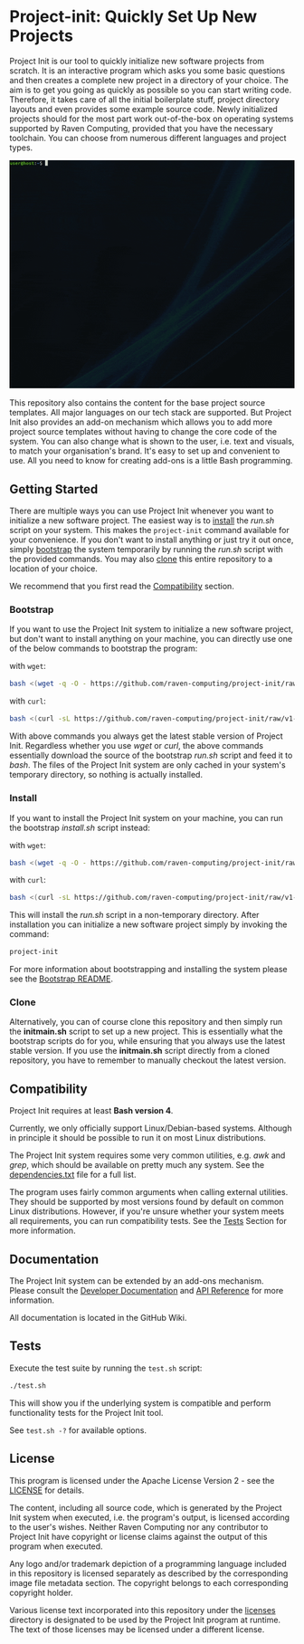 # Project-init: Quickly Set Up New Projects

Project Init is our tool to quickly initialize new software projects from scratch. It is an interactive program which asks you some basic questions and then creates a complete new project in a directory of your choice. The aim is to get you going as quickly as possible so you can start writing code. Therefore, it takes care of all the initial boilerplate stuff, project directory layouts and even provides some example source code. Newly initialized projects should for the most part work out-of-the-box on operating systems supported by Raven Computing, provided that you have the necessary toolchain. You can choose from numerous different languages and project types.

![Example Usage](docs/example_usage.gif)

This repository also contains the content for the base project source templates. All major languages on our tech stack are supported. But Project Init also provides an add-on mechanism which allows you to add more project source templates without having to change the core code of the system. You can also change what is shown to the user, i.e. text and visuals, to match your organisation's brand. It's easy to set up and convenient to use. All you need to know for creating add-ons is a little Bash programming.

## Getting Started

There are multiple ways you can use Project Init whenever you want to initialize a new software project. The easiest way is to [install](#install) the *run.sh* script on your system. This makes the ```project-init``` command available for your convenience. If you don't want to install anything or just try it out once, simply [bootstrap](#bootstrap) the system temporarily by running the *run.sh* script with the provided commands. You may also [clone](#clone) this entire repository to a location of your choice.

We recommend that you first read the [Compatibility](#compatibility) section.

### Bootstrap

If you want to use the Project Init system to initialize a new software project, but don't want to install anything on your machine, you can directly use one of the below commands to bootstrap the program:

with ```wget```:
```bash
bash <(wget -q -O - https://github.com/raven-computing/project-init/raw/v1-latest/bootstrap/run.sh)
```

with ```curl```:
```bash
bash <(curl -sL https://github.com/raven-computing/project-init/raw/v1-latest/bootstrap/run.sh)
```

With above commands you always get the latest stable version of Project Init. Regardless whether you use *wget* or *curl*, the above commands essentially download the source of the bootstrap *run.sh* script and feed it to *bash*. The files of the Project Init system are only cached in your system's temporary directory, so nothing is actually installed.

### Install

If you want to install the Project Init system on your machine, you can run the bootstrap *install.sh* script instead:

with ```wget```:
```bash
bash <(wget -q -O - https://github.com/raven-computing/project-init/raw/v1-latest/bootstrap/install.sh)
```

with ```curl```:
```bash
bash <(curl -sL https://github.com/raven-computing/project-init/raw/v1-latest/bootstrap/install.sh)
```

This will install the *run.sh* script in a non-temporary directory. After installation you can initialize a new software project simply by invoking the command:

```bash
project-init
```

For more information about bootstrapping and installing the system please see the [Bootstrap README](bootstrap/README.md).

### Clone

Alternatively, you can of course clone this repository and then simply run the **initmain.sh** script to set up a new project. This is essentially what the bootstrap scripts do for you, while ensuring that you always use the latest stable version. If you use the **initmain.sh** script directly from a cloned repository, you have to remember to manually checkout the latest version.


## Compatibility

Project Init requires at least **Bash version 4**.

Currently, we only officially support Linux/Debian-based systems. Although in principle it should be possible to run it on most Linux distributions.

The Project Init system requires some very common utilities, e.g. *awk* and *grep*, which should be available on pretty much any system. See the [dependencies.txt](dependencies.txt) file for a full list.

The program uses fairly common arguments when calling external utilities. They should be supported by most versions found by default on common Linux distributions. However, if you're unsure whether your system meets all requirements, you can run compatibility tests. See the [Tests](#tests) Section for more information.

## Documentation

The Project Init system can be extended by an add-ons mechanism.  
Please consult the [Developer Documentation](https://github.com/raven-computing/project-init/wiki) and [API Reference](https://github.com/raven-computing/project-init/wiki/API-Reference-v1) for more information.

All documentation is located in the GitHub Wiki.

## Tests

Execute the test suite by running the ```test.sh``` script:
```bash
./test.sh
```

This will show you if the underlying system is compatible and perform functionality tests for the Project Init tool.

See ```test.sh -?``` for available options.

## License

This program is licensed under the Apache License Version 2 - see the [LICENSE](LICENSE) for details.

The content, including all source code, which is generated by the Project Init system when executed, i.e. the program's output, is licensed according to the user's wishes. Neither Raven Computing nor any contributor to Project Init have copyright or license claims against the output of this program when executed.

Any logo and/or trademark depiction of a programming language included in this repository is licensed separately as described by the corresponding image file metadata section. The copyright belongs to each corresponding copyright holder.

Various license text incorporated into this repository under the [licenses](licenses) directory is designated to be used by the Project Init program at runtime. The text of those licenses may be licensed under a different license.

